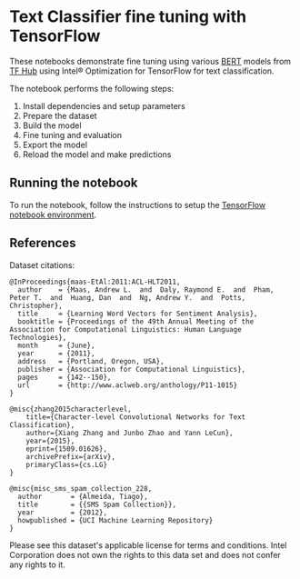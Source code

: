 # Text Classifier fine tuning with TensorFlow

These notebooks demonstrate fine tuning using various [BERT](https://arxiv.org/abs/1810.04805) models
from [TF Hub](https://tfhub.dev) using Intel® Optimization for TensorFlow for text classification.

The notebook performs the following steps:
1. Install dependencies and setup parameters
1. Prepare the dataset
1. Build the model
1. Fine tuning and evaluation
1. Export the model
1. Reload the model and make predictions

## Running the notebook

To run the notebook, follow the instructions to setup the [TensorFlow notebook environment](/notebooks#tensorflow-environment).

## References

Dataset citations:
```
@InProceedings{maas-EtAl:2011:ACL-HLT2011,
  author    = {Maas, Andrew L.  and  Daly, Raymond E.  and  Pham, Peter T.  and  Huang, Dan  and  Ng, Andrew Y.  and  Potts, Christopher},
  title     = {Learning Word Vectors for Sentiment Analysis},
  booktitle = {Proceedings of the 49th Annual Meeting of the Association for Computational Linguistics: Human Language Technologies},
  month     = {June},
  year      = {2011},
  address   = {Portland, Oregon, USA},
  publisher = {Association for Computational Linguistics},
  pages     = {142--150},
  url       = {http://www.aclweb.org/anthology/P11-1015}
}

@misc{zhang2015characterlevel,
    title={Character-level Convolutional Networks for Text Classification},
    author={Xiang Zhang and Junbo Zhao and Yann LeCun},
    year={2015},
    eprint={1509.01626},
    archivePrefix={arXiv},
    primaryClass={cs.LG}
}

@misc{misc_sms_spam_collection_228,
  author       = {Almeida, Tiago},
  title        = {{SMS Spam Collection}},
  year         = {2012},
  howpublished = {UCI Machine Learning Repository}
}
```
Please see this dataset's applicable license for terms and conditions. Intel Corporation does not own the rights to this data set and does not confer any rights to it.